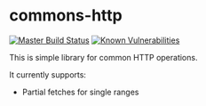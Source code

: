 
# commons-http

[![Master Build Status](https://dev.carlspring.org/jenkins/buildStatus/icon?job=opensource/commons-http/master)](https://dev.carlspring.org/jenkins/blue/organizations/jenkins/opensource%2Fcommons-http/activity?branch=master)
[![Known Vulnerabilities](https://snyk.io/test/github/carlspring/commons-http/badge.svg)](https://snyk.io/test/github/carlspring/commons-http/)

This is simple library for common HTTP operations.

It currently supports:
- Partial fetches for single ranges

